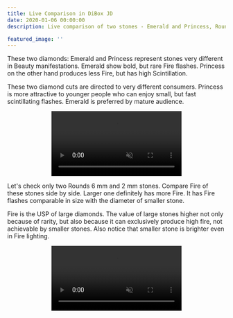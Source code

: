 ```yaml
---
title: Live Comparison in DiBox JD
date: 2020-01-06 00:00:00
description: Live comparison of two stones - Emerald and Princess, Rounds 6 mm and 2 mm

featured_image: ''
---
```


These two diamonds: Emerald and Princess represent stones very different in Beauty manifestations.
Emerald show bold, but rare Fire flashes. Princess on the other hand produces less Fire, but has high Scintillation.

These two diamond cuts are directed to very different consumers. Princess is more attractive to younger people who can enjoy small, but fast scintillating flashes. Emerald is preferred by mature audience.

<p align="center">
<video class="custom-dibox-jd-video" autoplay loop muted playsinline src="https://files-cdn.cutwise.com/workshop/dibox-jd/4_Emerald_Prince-resized.mp4"></video>
</p>

Let's check only two Rounds 6 mm and 2 mm stones. Compare Fire of these stones side by side.
Larger one definitely has more Fire. It has Fire flashes comparable in size with the diameter of smaller stone.

Fire is the USP of large diamonds. The value of large stones higher not only because of rarity, but also because it can exclusively produce high fire, not achievable by smaller stones.
Also notice that smaller stone is brighter even in Fire lighting.


<p align="center">
<video class="custom-dibox-jd-video" autoplay loop muted playsinline src="https://files-cdn.cutwise.com/workshop/dibox-jd/3_RBC-small-and-big-resized.mp4"></video>
</p>
